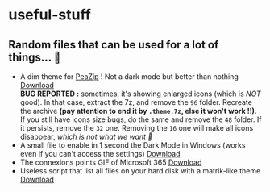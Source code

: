 # useful-stuff
## Random files that can be used for a lot of things... 🙂

- A dim theme for [PeaZip](https://github.com/peazip/PeaZip) ! Not a dark mode but better than nothing [Download](https://github.com/EDM115/useful-stuff/raw/main/themes/Dim_Theme_v2.theme.7z)  
**BUG REPORTED :** sometimes, it's showing enlarged icons (which is *NOT* good). In that case, extract the 7z, and remove the `96` folder. Recreate the archive **(pay attention to end it by `.theme.7z`, else it won't work !!)**. If you still have icons size bugs, do the same and remove the `48` folder. If it persists, remove the `32` one. Removing the `16` one will make all icons disappear, *which is not what we want 🥲*
- A small file to enable in 1 second the Dark Mode in Windows (works even if you can't access the settings) [Download](https://github.com/EDM115/useful-stuff/raw/main/themes/darkmode.reg)
- The connexions points GIF of Microsoft 365 [Download](https://github.com/EDM115/useful-stuff/raw/main/images/Microsoft-loading.gif)
- Useless script that list all files on your hard disk with a matrik-like theme [Download](https://github.com/EDM115/useful-stuff/raw/main/scripts/matrix.bat)
